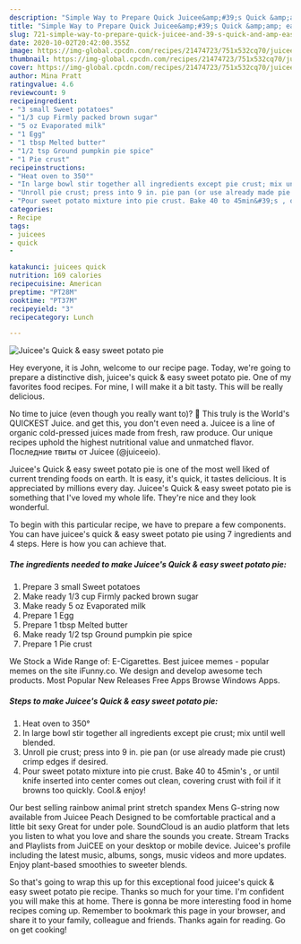 ```yaml
---
description: "Simple Way to Prepare Quick Juicee&amp;#39;s Quick &amp;amp; easy sweet potato pie"
title: "Simple Way to Prepare Quick Juicee&amp;#39;s Quick &amp;amp; easy sweet potato pie"
slug: 721-simple-way-to-prepare-quick-juicee-and-39-s-quick-and-amp-easy-sweet-potato-pie
date: 2020-10-02T20:42:00.355Z
image: https://img-global.cpcdn.com/recipes/21474723/751x532cq70/juicees-quick-easy-sweet-potato-pie-recipe-main-photo.jpg
thumbnail: https://img-global.cpcdn.com/recipes/21474723/751x532cq70/juicees-quick-easy-sweet-potato-pie-recipe-main-photo.jpg
cover: https://img-global.cpcdn.com/recipes/21474723/751x532cq70/juicees-quick-easy-sweet-potato-pie-recipe-main-photo.jpg
author: Mina Pratt
ratingvalue: 4.6
reviewcount: 9
recipeingredient:
- "3 small Sweet potatoes"
- "1/3 cup Firmly packed brown sugar"
- "5 oz Evaporated milk"
- "1 Egg"
- "1 tbsp Melted butter"
- "1/2 tsp Ground pumpkin pie spice"
- "1 Pie crust"
recipeinstructions:
- "Heat oven to 350°"
- "In large bowl stir together all ingredients except pie crust; mix until well blended."
- "Unroll pie crust; press into 9 in. pie pan (or use already made pie crust) crimp edges if desired."
- "Pour sweet potato mixture into pie crust. Bake 40 to 45min&#39;s , or until knife inserted into center comes out clean, covering crust with foil if it browns too quickly. Cool.&amp; enjoy!"
categories:
- Recipe
tags:
- juicees
- quick
- 

katakunci: juicees quick  
nutrition: 169 calories
recipecuisine: American
preptime: "PT28M"
cooktime: "PT37M"
recipeyield: "3"
recipecategory: Lunch

---
```



![Juicee&#39;s Quick &amp; easy sweet potato pie](https://img-global.cpcdn.com/recipes/21474723/751x532cq70/juicees-quick-easy-sweet-potato-pie-recipe-main-photo.jpg)

Hey everyone, it is John, welcome to our recipe page. Today, we're going to prepare a distinctive dish, juicee&#39;s quick &amp; easy sweet potato pie. One of my favorites food recipes. For mine, I will make it a bit tasty. This will be really delicious.

No time to juice (even though you really want to)? 🤪 This truly is the World&#39;s QUICKEST Juice. and get this, you don&#39;t even need a. Juicee is a line of organic cold-pressed juices made from fresh, raw produce. Our unique recipes uphold the highest nutritional value and unmatched flavor. Последние твиты от Juicee (@juiceeio).

Juicee&#39;s Quick &amp; easy sweet potato pie is one of the most well liked of current trending foods on earth. It is easy, it's quick, it tastes delicious. It is appreciated by millions every day. Juicee&#39;s Quick &amp; easy sweet potato pie is something that I've loved my whole life. They're nice and they look wonderful.


To begin with this particular recipe, we have to prepare a few components. You can have juicee&#39;s quick &amp; easy sweet potato pie using 7 ingredients and 4 steps. Here is how you can achieve that.

<!--inarticleads1-->

##### The ingredients needed to make Juicee&#39;s Quick &amp; easy sweet potato pie:

1. Prepare 3 small Sweet potatoes
1. Make ready 1/3 cup Firmly packed brown sugar
1. Make ready 5 oz Evaporated milk
1. Prepare 1 Egg
1. Prepare 1 tbsp Melted butter
1. Make ready 1/2 tsp Ground pumpkin pie spice
1. Prepare 1 Pie crust


We Stock a Wide Range of: E-Cigarettes. Best juicee memes - popular memes on the site iFunny.co. We design and develop awesome tech products. Most Popular New Releases Free Apps Browse Windows Apps. 

<!--inarticleads2-->

##### Steps to make Juicee&#39;s Quick &amp; easy sweet potato pie:

1. Heat oven to 350°
1. In large bowl stir together all ingredients except pie crust; mix until well blended.
1. Unroll pie crust; press into 9 in. pie pan (or use already made pie crust) crimp edges if desired.
1. Pour sweet potato mixture into pie crust. Bake 40 to 45min&#39;s , or until knife inserted into center comes out clean, covering crust with foil if it browns too quickly. Cool.&amp; enjoy!


Our best selling rainbow animal print stretch spandex Mens G-string now available from Juicee Peach Designed to be comfortable practical and a little bit sexy Great for under pole. SoundCloud is an audio platform that lets you listen to what you love and share the sounds you create. Stream Tracks and Playlists from JuiCEE on your desktop or mobile device. Juicee&#39;s profile including the latest music, albums, songs, music videos and more updates. Enjoy plant-based smoothies to sweeter blends. 

So that's going to wrap this up for this exceptional food juicee&#39;s quick &amp; easy sweet potato pie recipe. Thanks so much for your time. I'm confident you will make this at home. There is gonna be more interesting food in home recipes coming up. Remember to bookmark this page in your browser, and share it to your family, colleague and friends. Thanks again for reading. Go on get cooking!
